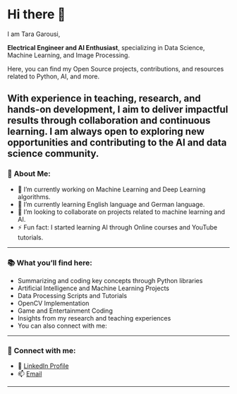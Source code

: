 # Hi there 👋

I am Tara Garousi,  

**Electrical Engineer and AI Enthusiast**, specializing in Data Science, Machine Learning, and Image Processing.  

Here, you can find my Open Source projects, contributions, and resources related to Python, AI, and more.

With experience in teaching, research, and hands-on development, I aim to deliver impactful results through collaboration and continuous learning. I am always open to exploring new opportunities and contributing to the AI and data science community.
---

### 🚀 **About Me:**
- 🧠 I’m currently working on Machine Learning and Deep Learning algorithms.
- 🌱 I’m currently learning English language and German language.
- 🤝 I’m looking to collaborate on projects related to machine learning and AI.
- ⚡ Fun fact: I started learning AI through Online courses and YouTube tutorials.

---

### 📚 **What you’ll find here:**
- Summarizing and coding key concepts through Python libraries
- Artificial Intelligence and Machine Learning Projects
- Data Processing Scripts and Tutorials
- OpenCV Implementation
- Game and Entertainment Coding
- Insights from my research and teaching experiences
- You can also connect with me:

---

### 🌟 **Connect with me:**
- 💼 [LinkedIn Profile](www.linkedin.com/in/tara-garousi-315807184)
- 📫 [Email](taragarousi431@gmail.com)
---
